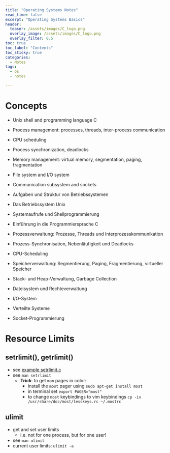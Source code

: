 ```yaml
---
title: "Operating Systems Notes"
read_time: false
excerpt: "Operating Systems Basics"
header:
  teaser: /assets/images/C_logo.png
  overlay_image: /assets/images/C_logo.png
  overlay_filter: 0.5 
toc: true
toc_label: "Contents"
toc_sticky: true
categories:
  - Notes
tags:
  - os
  - notes

---
```


# Concepts

- Unix shell and programming language C
- Process management: processes, threads, inter-process communication
- CPU scheduling
- Process synchronization, deadlocks
- Memory management: virtual memory, segmentation, paging, fragmentation
- File system and I/O system
- Communication subsystem and sockets

- Aufgaben und Struktur von Betriebssystemen
- Das Betriebssystem Unix
- Systemaufrufe und Shellprogrammierung
- Einführung in die Programmiersprache C
- Prozessverwaltung: Prozesse, Threads und Interprozesskommunikation
- Prozess-Synchronisation, Nebenläufigkeit und Deadlocks
- CPU-Scheduling
- Speicherverwaltung: Segmentierung, Paging, Fragmentierung, virtueller Speicher
- Stack- und Heap-Verwaltung, Garbage Collection
- Dateisystem und Rechteverwaltung
- I/O-System
- Verteilte Systeme
- Socket-Programmierung

# Resource Limits

## setrlimit(), getrlimit()

- see [example setrlimit.c](https://github.com/pharath/C_exercises/blob/master/day_20_memory/setrlimit.c)
- see `man setrlimit`
    - **Trick**: to get `man` pages in color: 
        - install the `most` pager using `sudo apt-get install most`
        - in terminal set `export PAGER="most"`
        - to change `most` keybindings to vim keybindings `cp -iv /usr/share/doc/most/lesskeys.rc ~/.mostrc`

## ulimit

- get and set user limits
    - i.e. not for one process, but for one user!
- see `man ulimit`
- current user limits: `ulimit -a`
